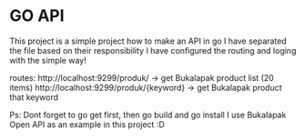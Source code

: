 # GO API


This project is a simple project how to make an API in go
I have separated the file based on their responsibility
I have configured the routing and loging with the simple way!


routes:
http://localhost:9299/produk/ -> get Bukalapak product list (20 items)
http://localhost:9299/produk/{keyword} -> get Bukalapak product that keyword


Ps: Dont forget to go get first, then go build and go install
I use Bukalapak Open API as an example in this project :D

